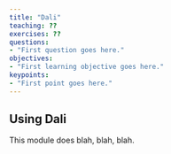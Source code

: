 ```yaml
---
title: "Dali"
teaching: ??
exercises: ??
questions:
- "First question goes here."
objectives:
- "First learning objective goes here."
keypoints:
- "First point goes here."
---
```

## Using Dali
This module does blah, blah, blah.
